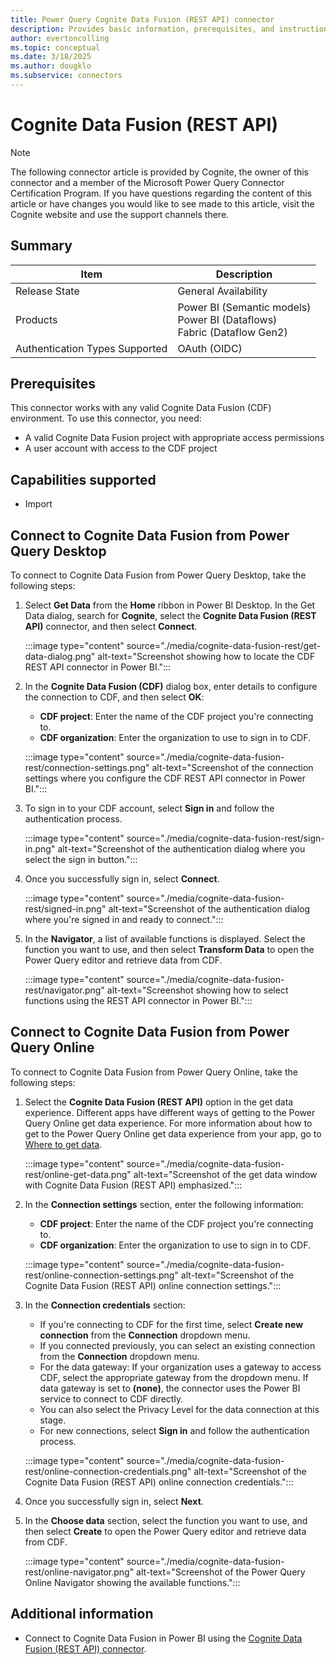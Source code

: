 ```yaml
---
title: Power Query Cognite Data Fusion (REST API) connector
description: Provides basic information, prerequisites, and instructions on how to connect to and use the Cognite Data Fusion (REST API) connector.
author: evertoncolling
ms.topic: conceptual
ms.date: 3/18/2025
ms.author: dougklo
ms.subservice: connectors
---
```


# Cognite Data Fusion (REST API)

> [!NOTE]
>The following connector article is provided by Cognite, the owner of this connector and a member of the Microsoft Power Query Connector Certification Program. If you have questions regarding the content of this article or have changes you would like to see made to this article, visit the Cognite website and use the support channels there.

## Summary

| Item | Description |
| ---- | ----------- |
| Release State | General Availability |
| Products | Power BI (Semantic models)<br/>Power BI (Dataflows)<br/>Fabric (Dataflow Gen2) |
| Authentication Types Supported | OAuth (OIDC) |

## Prerequisites

This connector works with any valid Cognite Data Fusion (CDF) environment. To use this connector, you need:

* A valid Cognite Data Fusion project with appropriate access permissions
* A user account with access to the CDF project

## Capabilities supported

* Import

## Connect to Cognite Data Fusion from Power Query Desktop

To connect to Cognite Data Fusion from Power Query Desktop, take the following steps:

1. Select **Get Data** from the **Home** ribbon in Power BI Desktop. In the Get Data dialog, search for **Cognite**, select the **Cognite Data Fusion (REST API)** connector, and then select **Connect**.

   :::image type="content" source="./media/cognite-data-fusion-rest/get-data-dialog.png" alt-text="Screenshot showing how to locate the CDF REST API connector in Power BI.":::

2. In the **Cognite Data Fusion (CDF)** dialog box, enter details to configure the connection to CDF, and then select **OK**:

   * **CDF project**: Enter the name of the CDF project you're connecting to.
   * **CDF organization**: Enter the organization to use to sign in to CDF.

   :::image type="content" source="./media/cognite-data-fusion-rest/connection-settings.png" alt-text="Screenshot of the connection settings where you configure the CDF REST API connector in Power BI.":::

3. To sign in to your CDF account, select **Sign in** and follow the authentication process.

   :::image type="content" source="./media/cognite-data-fusion-rest/sign-in.png" alt-text="Screenshot of the authentication dialog where you select the sign in button.":::

4. Once you successfully sign in, select **Connect**.

   :::image type="content" source="./media/cognite-data-fusion-rest/signed-in.png" alt-text="Screenshot of the authentication dialog where you're signed in and ready to connect.":::

5. In the **Navigator**, a list of available functions is displayed. Select the function you want to use, and then select **Transform Data** to open the Power Query editor and retrieve data from CDF.

   :::image type="content" source="./media/cognite-data-fusion-rest/navigator.png" alt-text="Screenshot showing how to select functions using the REST API connector in Power BI.":::

## Connect to Cognite Data Fusion from Power Query Online

To connect to Cognite Data Fusion from Power Query Online, take the following steps:

1. Select the **Cognite Data Fusion (REST API)** option in the get data experience. Different apps have different ways of getting to the Power Query Online get data experience. For more information about how to get to the Power Query Online get data experience from your app, go to [Where to get data](../where-to-get-data.md).

   :::image type="content" source="./media/cognite-data-fusion-rest/online-get-data.png" alt-text="Screenshot of the get data window with Cognite Data Fusion (REST API) emphasized.":::

2. In the **Connection settings** section, enter the following information:

   * **CDF project**: Enter the name of the CDF project you're connecting to.
   * **CDF organization**: Enter the organization to use to sign in to CDF.

   :::image type="content" source="./media/cognite-data-fusion-rest/online-connection-settings.png" alt-text="Screenshot of the Cognite Data Fusion (REST API) online connection settings.":::

3. In the **Connection credentials** section:
   * If you're connecting to CDF for the first time, select **Create new connection** from the **Connection** dropdown menu.
   * If you connected previously, you can select an existing connection from the **Connection** dropdown menu.
   * For the data gateway: If your organization uses a gateway to access CDF, select the appropriate gateway from the dropdown menu. If data gateway is set to **(none)**, the connector uses the Power BI service to connect to CDF directly.
   * You can also select the Privacy Level for the data connection at this stage.
   * For new connections, select **Sign in** and follow the authentication process.

   :::image type="content" source="./media/cognite-data-fusion-rest/online-connection-credentials.png" alt-text="Screenshot of the Cognite Data Fusion (REST API) online connection credentials.":::

4. Once you successfully sign in, select **Next**.

5. In the **Choose data** section, select the function you want to use, and then select **Create** to open the Power Query editor and retrieve data from CDF.

   :::image type="content" source="./media/cognite-data-fusion-rest/online-navigator.png" alt-text="Screenshot of the Power Query Online Navigator showing the available functions.":::

## Additional information

- Connect to Cognite Data Fusion in Power BI using the [Cognite Data Fusion (REST API) connector](https://docs.cognite.com/cdf/dashboards/guides/powerbi/set_up_rest_connector).